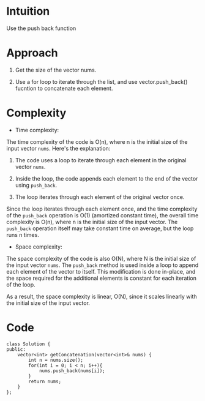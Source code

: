 # Intuition
<!-- Describe your first thoughts on how to solve this problem. -->
Use the push back function
# Approach
<!-- Describe your approach to solving the problem. -->
1. Get the size of the vector nums.
     
2. Use a for loop to iterate through the list, and use vector.push_back() fucntion to concatenate each element.
# Complexity
- Time complexity:
<!-- Add your time complexity here, e.g. $$O(n)$$ -->
The time complexity of the code is O(n), where n is the initial size of the input vector `nums`. Here's the explanation:

1. The code uses a loop to iterate through each element in the original vector `nums`.  
   
2. Inside the loop, the code appends each element to the end of the vector using `push_back`.  
   
3. The loop iterates through each element of the original vector once.

Since the loop iterates through each element once, and the time complexity of the `push_back` operation is O(1) (amortized constant time), the overall time complexity is O(n), where n is the initial size of the input vector. The `push_back` operation itself may take constant time on average, but the loop runs n times.
- Space complexity:
<!-- Add your space complexity here, e.g. $$O(n)$$ -->
The space complexity of the code is also O(N), where N is the initial size of the input vector `nums`. The `push_back` method is used inside a loop to append each element of the vector to itself. This modification is done in-place, and the space required for the additional elements is constant for each iteration of the loop.

As a result, the space complexity is linear, O(N), since it scales linearly with the initial size of the input vector.
# Code
```
class Solution {
public:
    vector<int> getConcatenation(vector<int>& nums) {
        int n = nums.size();
        for(int i = 0; i < n; i++){
            nums.push_back(nums[i]);
        }
        return nums;
    }
};
```